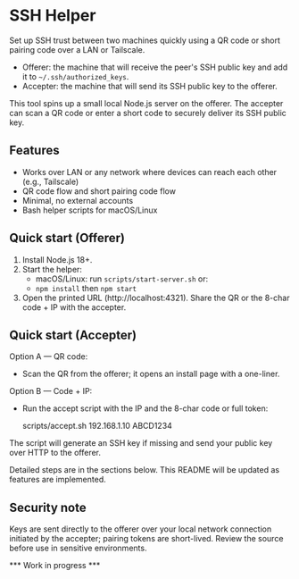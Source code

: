 # SSH Helper

Set up SSH trust between two machines quickly using a QR code or short pairing code over a LAN or Tailscale.

- Offerer: the machine that will receive the peer's SSH public key and add it to `~/.ssh/authorized_keys`.
- Accepter: the machine that will send its SSH public key to the offerer.

This tool spins up a small local Node.js server on the offerer. The accepter can scan a QR code or enter a short code to securely deliver its SSH public key.

## Features
- Works over LAN or any network where devices can reach each other (e.g., Tailscale)
- QR code flow and short pairing code flow
- Minimal, no external accounts
- Bash helper scripts for macOS/Linux

## Quick start (Offerer)
1) Install Node.js 18+.
2) Start the helper:
	- macOS/Linux: run `scripts/start-server.sh` or:
	- `npm install` then `npm start`
3) Open the printed URL (http://localhost:4321). Share the QR or the 8-char code + IP with the accepter.

## Quick start (Accepter)
Option A — QR code:
- Scan the QR from the offerer; it opens an install page with a one-liner.

Option B — Code + IP:
- Run the accept script with the IP and the 8-char code or full token:

	scripts/accept.sh 192.168.1.10 ABCD1234

The script will generate an SSH key if missing and send your public key over HTTP to the offerer.

Detailed steps are in the sections below. This README will be updated as features are implemented.

## Security note
Keys are sent directly to the offerer over your local network connection initiated by the accepter; pairing tokens are short-lived. Review the source before use in sensitive environments.

*** Work in progress ***